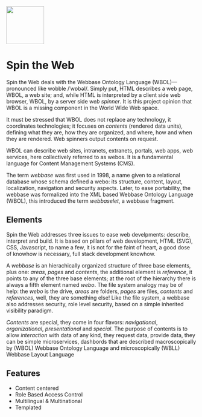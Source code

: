 <img src="https://avatars0.githubusercontent.com/u/16848901?s=460&u=acaf05c1e801337a7f6a87676ec886ccba9c641e&v=4" width="100p">

# Spin the Web

Spin the Web deals with the Webbase Ontology Language (WBOL)—pronounced like wobble /ˈwɒbəl/. Simply put, HTML describes a web page, WBOL, a web site; and, while HTML is interpreted by a client side web browser, WBOL, by a server side _web spinner_. It is this project opinion that WBOL is a missing component in the World Wide Web space.

It must be stressed that WBOL does not replace any technology, it coordinates technologies; it focuses on _contents_ (rendered data units), defining what they are, how they are organized, and where, how and when they are rendered. Web spinners output contents on request.

WBOL can describe web sites, intranets, extranets, portals, web apps, web services, here collectively referred to as webos. It is a fundamental language for Content Management Systems (CMS). 

The term _webbase_ was first used in 1998, a name given to a relational database whose schema defined a webo: its structure, content, layout, localization, navigation and security aspects. Later, to ease portability, the webbase was formalized into the XML based Webbase Ontology Language (WBOL), this introduced the term _webbaselet_, a webbase fragment.

## Elements 
Spin the Web addresses three issues to ease web develpments: describe, interpret and build. It is based on pillars of web development, HTML (SVG), CSS, Javascript, to name a few, it is not for the faint of heart, a good dose of knowhow is necessary, full stack development knowhow.

A _webbase_ is an hierachically organized structure of three base elements, plus one: _areas_, _pages_ and _contents_, the additional element is _reference_, it points to any of the three base elements; at the root of the hierarchy there is always a fifth element named _webo_. The file system analogy may be of help: the _webo_ is the drive, _areas_ are folders, _pages_ are files, _contents_ and _references_, well, they are something else! Like the file system, a webbase also addresses security, role level security, based on a simple inherited visibility paradigm.

_Contents_ are special, they come in four flavors: _navigational_, _organizational_, _presentational_ and _special_. The purpose of contents is to allow _interaction_ with data of any kind, they request data, provide data, they can be simple microservices, dashbords that are described macroscopically by (WBOL) Webbase Ontology Language and microscopically (WBLL) Webbase Layout Language

## Features
* Content centered
* Role Based Access Control
* Multilingual & Multinational
* Templated

